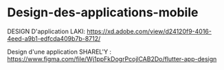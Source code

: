 # Design-des-applications-mobile
DESIGN D'application LAKI:
https://xd.adobe.com/view/d24120f9-4016-4eed-a9b1-edfcda409b7b-8712/

Design d'une application SHAREL'Y :
https://www.figma.com/file/Wj1ppFkDogrPcojlCAB2Do/flutter-app-design


